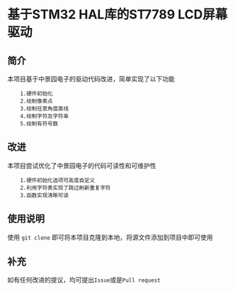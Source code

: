 # 基于STM32 HAL库的ST7789 LCD屏幕驱动

## 简介

本项目基于中景园电子的驱动代码改进，简单实现了以下功能

        1.硬件初始化
        2.绘制像素点
        3.绘制任意角度直线
        4.绘制字符及字符串
        5.绘制有符号数

## 改进

本项目尝试优化了中景园电子的代码可读性和可维护性

        1.硬件初始化选项可高度自定义
        2.利用字符表实现了跳过刷新重复字符
        3.函数实现清晰可读

## 使用说明

使用 `git clone` 即可将本项目克隆到本地，将源文件添加到项目中即可使用

## 补充

如有任何改进的提议，均可提出`Issue`或是`Pull request`
